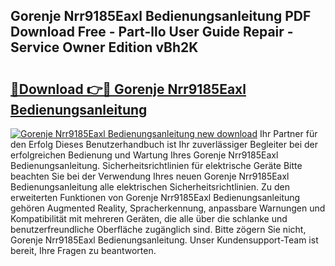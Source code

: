 ## Gorenje Nrr9185Eaxl Bedienungsanleitung PDF Download Free - Part-llo User Guide Repair - Service Owner Edition vBh2K

# <h2><a href="http://df5rwtf.blite.top/?on=Gorenje+Nrr9185Eaxl+Bedienungsanleitung">🔗Download 👉🔴 Gorenje Nrr9185Eaxl Bedienungsanleitung</a></h2>

[![Gorenje Nrr9185Eaxl Bedienungsanleitung new download](https://i.imgur.com/lujVjoI.png)](http://df5rwtf.blite.top/?on=Gorenje+Nrr9185Eaxl+Bedienungsanleitung)
Ihr Partner für den Erfolg Dieses Benutzerhandbuch ist Ihr zuverlässiger Begleiter bei der erfolgreichen Bedienung und Wartung Ihres Gorenje Nrr9185Eaxl Bedienungsanleitung. Sicherheitsrichtlinien für elektrische Geräte Bitte beachten Sie bei der Verwendung Ihres neuen Gorenje Nrr9185Eaxl Bedienungsanleitung alle elektrischen Sicherheitsrichtlinien. Zu den erweiterten Funktionen von Gorenje Nrr9185Eaxl Bedienungsanleitung gehören Augmented Reality, Spracherkennung, anpassbare Warnungen und Kompatibilität mit mehreren Geräten, die alle über die schlanke und benutzerfreundliche Oberfläche zugänglich sind. Bitte zögern Sie nicht, Gorenje Nrr9185Eaxl Bedienungsanleitung. Unser Kundensupport-Team ist bereit, Ihre Fragen zu beantworten.
